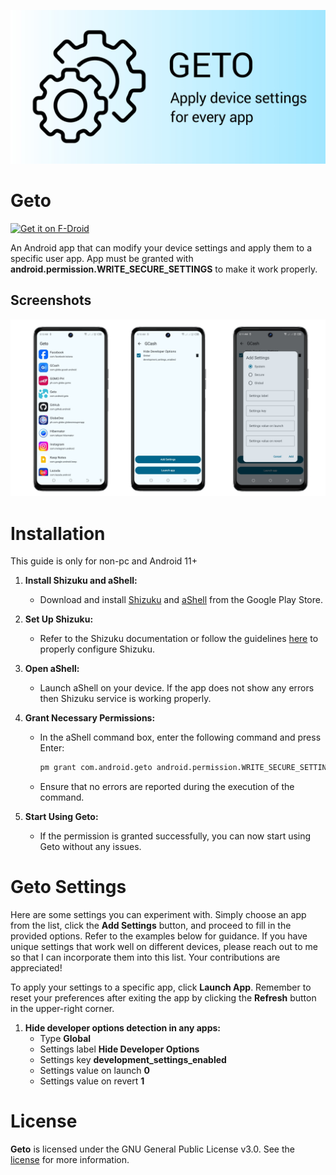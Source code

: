 ![Geto](docs/images/geto-splash.jpg "Geto")

Geto
==================
[<img src="https://fdroid.gitlab.io/artwork/badge/get-it-on.png" alt="Get it on F-Droid" height="80">](https://f-droid.org/en/packages/com.android.geto/)

An Android app that can modify your device settings and apply them to a specific user app.
App must be granted with **android.permission.WRITE_SECURE_SETTINGS** to make it work properly.

## Screenshots

![Screenshot showing User App List screen, User App Settings and Add Setting Dialog](docs/images/screenshots.jpg "Screenshot showing For You screen, Interests screen and Topic detail screen")

# Installation

This guide is only for non-pc and Android 11+

1. **Install Shizuku and aShell:**
   - Download and install [Shizuku](https://play.google.com/store/apps/details?id=moe.shizuku.privileged.api&hl=en&gl=US) and [aShell](https://play.google.com/store/apps/details?id=in.sunilpaulmathew.ashell&hl=en&gl=US&pli=1) from the Google Play Store.

2. **Set Up Shizuku:**
   - Refer to the Shizuku documentation or follow the guidelines [here](https://shizuku.rikka.app/guide/setup/) to properly configure Shizuku.

3. **Open aShell:**
   - Launch aShell on your device. If the app does not show any errors then Shizuku service is working properly.

4. **Grant Necessary Permissions:**
   - In the aShell command box, enter the following command and press Enter:
     ```bash
     pm grant com.android.geto android.permission.WRITE_SECURE_SETTINGS
     ```
   - Ensure that no errors are reported during the execution of the command.

5. **Start Using Geto:**
   - If the permission is granted successfully, you can now start using Geto without any issues.

# Geto Settings

Here are some settings you can experiment with. Simply choose an app from the list, click the **Add Settings** button, and proceed to fill in the provided options. Refer to the examples below for guidance. If you have unique settings that work well on different devices, please reach out to me so that I can incorporate them into this list. Your contributions are appreciated!

To apply your settings to a specific app, click **Launch App**. Remember to reset your preferences after exiting the app by clicking the **Refresh** button in the upper-right corner.

1. **Hide developer options detection in any apps:**
   - Type **Global**
   - Settings label **Hide Developer Options**
   - Settings key **development_settings_enabled**
   - Settings value on launch **0**
   - Settings value on revert **1**

# License

**Geto** is licensed under the GNU General Public License v3.0. See the [license](LICENSE) for more information.
